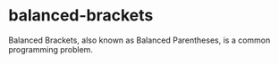 # balanced-brackets
Balanced Brackets, also known as Balanced Parentheses, is a common programming problem.
